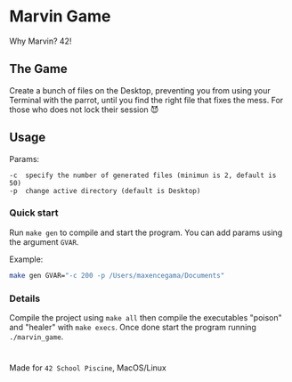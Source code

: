 # Marvin Game

Why Marvin? 42!

## The Game

Create a bunch of files on the Desktop, preventing you from using your Terminal with the parrot, until you find the right file that fixes the mess. For those who does not lock their session 😈

## Usage

Params:
```
-c	specify the number of generated files (minimun is 2, default is 50)
-p	change active directory (default is Desktop)
```

### Quick start

Run `make gen` to compile and start the program. You can add params using the argument `GVAR`.

Example:
```sh
make gen GVAR="-c 200 -p /Users/maxencegama/Documents"
```

### Details

Compile the project using `make all` then compile the executables "poison" and "healer" with `make execs`. Once done start the program running `./marvin_game`.

# ## 

Made for `42 School Piscine`, MacOS/Linux
